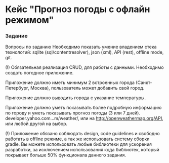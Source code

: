 # Кейс "Прогноз погоды с офлайн режимом"
### Задание
Вопросы по заданию
Необходимо показать умение владением стека технологий: sqlite (sql/contentresolver), json (xml), API (rest), offline mode, git.

(!) Обязательная реализация CRUD, для работы с данными.
Необходимо создать погодное приложение.

Приложение должно иметь минимум 2 встроенных города (Санкт-Петербург, Москва), пользователь может добавить свой город.

Приложение должно выводить города с указание температуры.

Приложение должно уметь показывать более подробную информацию по городу и уметь показывать прогноз погоды (3 или 7 дней). developer.yahoo.com...m/weather/, или на http://openweathermap.org/API, или любой другой на выбор.

(!) Приложение обязано соблюдать design, code guidelines и свободно работать в offline режиме, а так же использовать систему сборки gradle.
Вы можете использовать любые библиотеки для ускорения разработки, за исключением использования кода библиотек, который покрывает больше 50% функционала данного задания.
